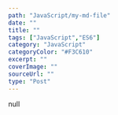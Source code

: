 ```yaml
---
path: "JavaScript/my-md-file"
date: ""
title: ""
tags: ["JavaScript","ES6"]
category: "JavaScript"
categoryColor: "#F3C610"
excerpt: ""
coverImage: ""
sourceUrl: ""
type: "Post"
---
```


null